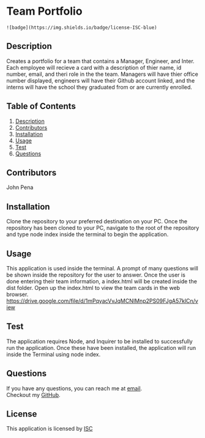 # Team Portfolio

    ![badge](https://img.shields.io/badge/license-ISC-blue)
    

## Description
Creates a portfolio for a team that contains a Manager, Engineer, and Inter. Each employee will recieve a card with a description of thier name, id number, email, and theri role in the the team. Managers will have thier office number displayed, engineers will have their Github account linked, and the interns will have the school they graduated from or are currently enrolled.

## Table of Contents
1. [Description](#description)
2. [Contributors](#contributors)
3. [Installation](#installation)
4. [Usage](#usage)
5. [Test](#test)
6. [Questions](#questions)

## Contributors
John Pena

## Installation
Clone the repository to your preferred destination on your PC. Once the repository has been cloned to your PC, navigate to the root of the repository and type node index inside the terminal to begin the application.

## Usage
This application is used inside the terminal. A prompt of many questions will be shown inside the repository for the user to answer. Once the user is done entering their team information, a index.html will be created inside the dist folder. Open up the index.html to view the team cards in the web browser.
https://drive.google.com/file/d/1mPqyacVvJqMCNIMnp2PS09FJgA57klCn/view

## Test
The application requires Node, and Inquirer to be installed to successfully run the application. Once these have been installed, the application will run inside the Terminal using node index.

## Questions
If you have any questions, you can reach me at [email](mailto:jmp1495@gmail.com). 
<br />
Checkout my [GitHub](https://github.com/John-Pena).


## License
    

This application is licensed by [ISC](https://opensource.org/license/ISC)
